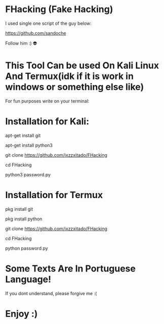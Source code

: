 
# FHacking (Fake Hacking)

I used single one script of the guy below:

https://github.com/sandoche

Follow him :) 👽

# This Tool Can be used On Kali Linux And Termux(idk if it is work in windows or something else like)

For fun purposes write on your terminal:
# Installation for Kali:
apt-get install git

apt-get install python3

git clone
https://github.com/ixzzxitado/FHacking

cd FHacking

python3 password.py

# Installation for Termux

pkg install git

pkg install python

git clone https://github.com/ixzzxitado/FHacking

cd FHacking

python password.py

# Some Texts Are In Portuguese Language!

If you dont understand, please forgive me
:(

# Enjoy :) #
